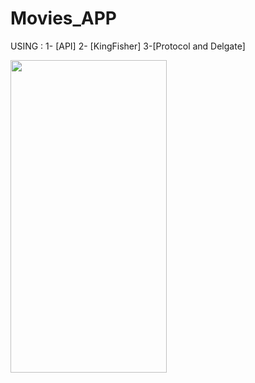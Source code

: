 # Movies_APP
USING : 1- [API]
2- [KingFisher]
3-[Protocol and Delgate]

   <img align="left" width="250" height="500" img src="ezgif.com-video-to-gif.gif">
